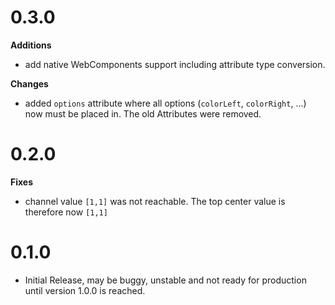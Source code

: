 # 0.3.0

**Additions**

- add native WebComponents support including attribute type conversion.

**Changes**

- added `options` attribute where all options (`colorLeft`, `colorRight`, ...) now must be placed in. The old Attributes were removed.

# 0.2.0

**Fixes**

- channel value `[1,1]` was not reachable. The top center value is therefore now `[1,1]`

# 0.1.0

- Initial Release, may be buggy, unstable and not ready for production until version 1.0.0 is reached.
